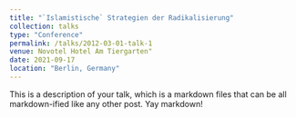 ```yaml
---
title: "`Islamistische` Strategien der Radikalisierung"
collection: talks
type: "Conference"
permalink: /talks/2012-03-01-talk-1
venue: Novotel Hotel Am Tiergarten"
date: 2021-09-17
location: "Berlin, Germany"
---
```


This is a description of your talk, which is a markdown files that can be all markdown-ified like any other post. Yay markdown!
